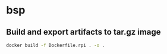 # bsp

## Build and export artifacts to tar.gz image

```sh
docker build -f Dockerfile.rpi . -o .
```

